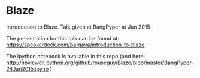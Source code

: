 # Blaze
Introduction to Blaze. Talk given at BangPyper at Jan 2015

The presentation for this talk can be found at: https://speakerdeck.com/bargava/introduction-to-blaze

The ipython notebook is available in this repo (and here: http://nbviewer.ipython.org/github/rouseguy/Blaze/blob/master/BangPyper-24Jan2015.ipynb )
